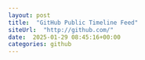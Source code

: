 ```yaml
---
layout: post
title:  "GitHub Public Timeline Feed"
siteUrl:  "http://github.com/"
date:  2025-01-29 08:45:16+00:00
categories: github
---
```

